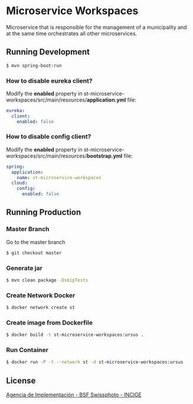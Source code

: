 # Microservice Workspaces

Microservice that is responsible for the management of a municipality and at the same time orchestrates all other microservices.

## Running Development

```sh
$ mvn spring-boot:run
```

### How to disable eureka client?

Modify the **enabled** property in st-microservice-workspaces/src/main/resources/**application.yml** file:

```yml
eureka:
  client:
    enabled: false
```

### How to disable config client?

Modify the **enabled** property in st-microservice-workspaces/src/main/resources/**bootstrap.yml** file:

```yml
spring:
  application:
    name: st-microservice-workspaces
  cloud:
    config:
      enabled: false
```

## Running Production

### Master Branch

Go to the master branch

```sh
$ git checkout master
```

### Generate jar

```sh
$ mvn clean package -DskipTests
```

### Create Network Docker

```sh
$ docker network create st
```

### Create image from Dockerfile

```sh
$ docker build -t st-microservice-workspaces:ursus .
```

### Run Container

```sh
$ docker run -P -t --network st -d st-microservice-workspaces:ursus
```

## License

[Agencia de Implementación - BSF Swissphoto - INCIGE](https://github.com/AgenciaImplementacion/st-microservice-workspaces/blob/master/LICENSE)